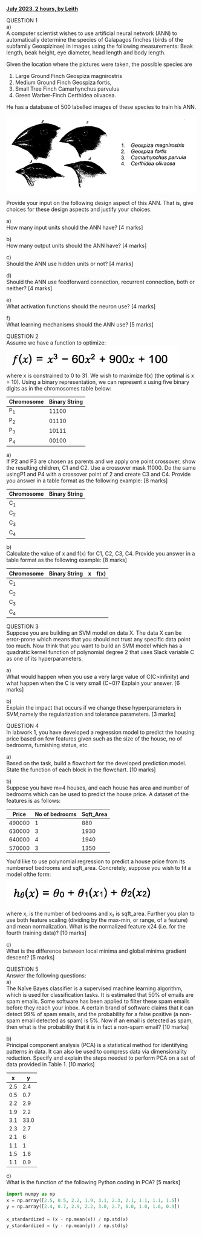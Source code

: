 **<ins>July 2023, 2 hours, by Leith</ins>**

QUESTION 1<br>
a) <br>
A computer scientist wishes to use artificial neural network (ANN) to automatically determine
the species of Galapagos finches (birds of the subfamily Geospizinae) in images using the
following measurements: Beak length, beak height, eye diameter, head length and body
length.

Given the location where the pictures were taken, the possible species are  
1. Large Ground Finch Geospiza magnirostris  
2. Medium Ground Finch Geospiza fortis,   
3. Small Tree Finch Camarhynchus parvulus   
4. Green Warber-Finch Certhidea olivacea.  

He has a database of 500 labelled images of these species to train his ANN.

![dragon fin](figure001.png)

Provide your input on the following design aspect of this ANN. That is, give choices for
these design aspects and justify your choices.

a) <br>
How many input units should the ANN have? [4 marks]

b) <br>
How many output units should the ANN have? [4 marks]

c) <br>
Should the ANN use hidden units or not? [4 marks]

d) <br>
Should the ANN use feedforward connection, recurrent connection, both or neither? [4 marks]

e) <br>
What activation functions should the neuron use? [4 marks]

f) <br>
What learning mechanisms should the ANN use? [5 marks]


QUESTION 2<br>
Assume we have a function to optimize:
![Formula](figure002.png)<br>
where x is constrained to 0 to 31. We wish to maximize f(x) (the optimal is x =
10). Using a binary representation, we can represent x using five binary digits as
in the chromosomes table below:

| Chromosome    | Binary String |
|---------------|---------------|
| P<sub>1</sub> | 11100         |
| P<sub>2</sub> | 01110         |
| P<sub>3</sub> | 10111         |
| P<sub>4</sub> | 00100         |

a) <br>
If P2 and P3 are chosen as parents and we apply one point crossover, show the resulting
children, C1 and C2. Use a crossover mask 11000. Do the same usingP1 and P4 with a
crossover point of 2 and create C3 and C4. Provide you answer in a table format as the
following example: [8 marks]

| Chromosome    | Binary String |
|---------------|---------------|
| C<sub>1</sub> |               |
| C<sub>2</sub> |               |
| C<sub>3</sub> |               |
| C<sub>4</sub> |               |

b) <br>
Calculate the value of x and f(x) for C1, C2, C3, C4. Provide you answer in a table format
as the following example: [8 marks]<br>

| Chromosome    | Binary String | x | f(x) |
|---------------|-------------|---|------|
| C<sub>1</sub> |             |   |      |
| C<sub>2</sub> |             |   |      |
| C<sub>3</sub> |             |   |      |
| C<sub>4</sub> |             |   |      |



QUESTION 3 <br>
Suppose you are building an SVM model on data X. The data X can be error-prone which
means that you should not trust any specific data point too much. Now think that you want to
build an SVM model which has a quadratic kernel function of polynomial degree 2 that uses
Slack variable C as one of its hyperparameters.

a) <br>
What would happen when you use a very large value of C(C>infinity) and what happen
when the C is very small (C~0)? Explain your answer. [6 marks]

b) <br>
Explain the impact that occurs if we change these hyperparameters in SVM,namely the
regularization and tolerance parameters. [3 marks]



QUESTION 4<br>
In labwork 1, you have developed a regression model to predict the housing price based on
few features given such as the size of the house, no of bedrooms, furnishing status, etc.

a) <br>
Based on the task, build a flowchart for the developed prediction model. State the
function of each block in the flowchart. [10 marks]


b) <br>
Suppose you have m=4 houses, and each house has area and number of bedrooms
which can be used to predict the house price. A dataset of the features is as follows:

| Price  | No of bedrooms | Sqft_Area |
|--------|----------------|-----------|
| 490000 | 1              | 880       |
| 630000 | 3              | 1930      |
| 640000 | 4              | 1940      |
| 570000 | 3              | 1350      |

You'd like to use polynomial regression to predict a house price from its numbersof
bedrooms and sqft_area. Concretely, suppose you wish to fit a model ofthe form:

![Formula](figure003.png)

where x, is the number of bedrooms and x₂ is sqft_area. Further you plan to use both
feature scaling (dividing by the max-min, or range, of a feature) and mean normalization.
What is the normalized feature x24 (i.e. for the fourth training data)? [10 marks]

c)<br>
What is the difference between local minima and global minima gradient descent? [5 marks]



QUESTION 5 <br>
Answer the following questions:<br>
a)<br>
The Naïve Bayes classifier is a supervised machine learning algorithm, which is used for
classification tasks. It is estimated that 50% of emails are spam emails. Some software
has been applied to filter these spam emails before they reach your inbox. A certain
brand of software claims that it can detect 99% of spam emails, and the probability for
a false positive (a non-spam email detected as spam) is 5%. Now if an email is
detected as spam, then what is the probability that it is in fact a non-spam email? [10 marks]

b)<br>
Principal component analysis (PCA) is a statistical method for identifying patterns in
data. It can also be used to compress data via dimensionality reduction. Specify and
explain the steps needed to perform PCA on a set of data provided in Table 1. [10 marks]<br>

| x   | y    |
|-----|------|
| 2.5 | 2.4  |
| 0.5 | 0.7  |
| 2.2 | 2.9  |
| 1.9 | 2.2  |
| 3.1 | 33.0 |
| 2.3 | 2.7  |
| 2.1 | 6    |
| 1.1 | 1    |
| 1.5 | 1.6  |
| 1.1 | 0.9  |


c)<br>
What is the function of the following Python coding in PCA? [5 marks]<br>
```python
import numpy as np
x = np.array([2.5, 0.5, 2.2, 1.9, 3.1, 2.3, 2.1, 1.1, 1.1, 1.5])
y = np.array([2.4, 0.7, 2.9, 2.2, 3.0, 2.7, 6.0, 1.0, 1.6, 0.9])

x_standardized = (x - np.mean(x)) / np.std(x)
y_standardized = (y - np.mean(y)) / np.std(y)
```
